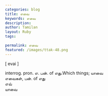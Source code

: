 ```yaml
---
categories: blog
title: எவை
keywords: எவை
description: 
author: Tamilan
layout: Ruby
tags: 
 
permalink: எவை
featured: /images/ttak-48.png
---
```

  
[ evai ]  
  
interrog. pron. எ. பன். of எது.Which things; யாவை  
எவைகள், பன். of எது  
எவ்  
யாவை